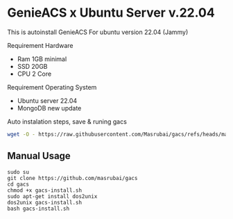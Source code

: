 # GenieACS x Ubuntu Server v.22.04
This is autoinstall GenieACS For ubuntu version 22.04 (Jammy)

Requirement Hardware
- Ram 1GB minimal
- SSD 20GB
- CPU 2 Core

Requirement Operating System
- Ubuntu server 22.04
- MongoDB new update


Auto instalation steps, save & runing gacs
```sh
wget -O - https://raw.githubusercontent.com/Masrubai/gacs/refs/heads/main/gacs-install.sh | bash
```

## Manual Usage
```
sudo su
git clone https://github.com/masrubai/gacs
cd gacs
chmod +x gacs-install.sh
sudo apt-get install dos2unix
dos2unix gacs-install.sh
bash gacs-install.sh
```

